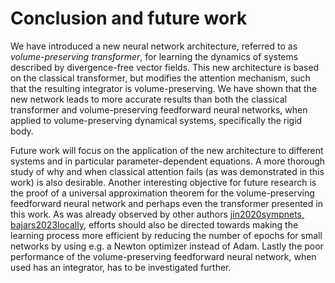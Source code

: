 # Conclusion and future work

We have introduced a new neural network architecture, referred to as *volume-preserving transformer*, for learning the dynamics of systems described by divergence-free vector fields. This new architecture is based on the classical transformer, but modifies the attention mechanism, such that the resulting integrator is volume-preserving. We have shown that the new network leads to more accurate results than both the classical transformer and volume-preserving feedforward neural networks, when applied to volume-preserving dynamical systems, specifically the rigid body. 

Future work will focus on the application of the new architecture to different systems and in particular parameter-dependent equations. A more thorough study of why and when classical attention fails (as was demonstrated in this work) is also desirable. Another interesting objective for future research is the proof of a universal approximation theorem for the volume-preserving feedforward neural network and perhaps even the transformer presented in this work. As was already observed by other authors [jin2020sympnets, bajars2023locally](@cite), efforts should also be directed towards making the learning process more efficient by reducing the number of epochs for small networks by using e.g. a Newton optimizer instead of Adam. Lastly the poor performance of the volume-preserving feedforward neural network, when used has an integrator, has to be investigated further.
